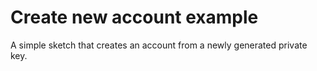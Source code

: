 # Create new account example

A simple sketch that creates an account from a newly generated private key.
